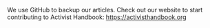 We use GitHub to backup our articles. Check out our website to start contributing to Activist Handbook: https://activisthandbook.org
